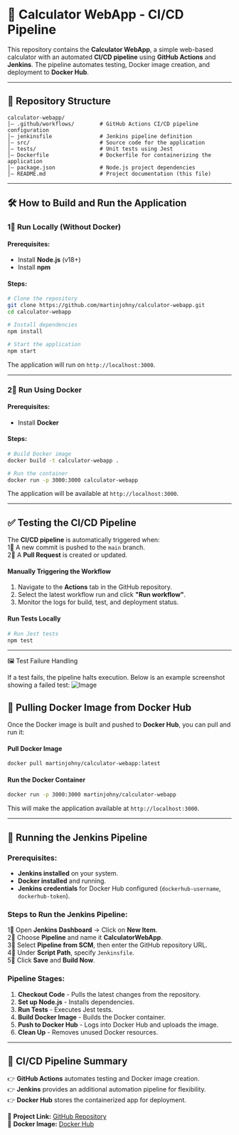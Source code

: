 # 🚀 Calculator WebApp - CI/CD Pipeline  

This repository contains the **Calculator WebApp**, a simple web-based calculator with an automated **CI/CD pipeline** using **GitHub Actions** and **Jenkins**. The pipeline automates testing, Docker image creation, and deployment to **Docker Hub**.  

---

## 📁 Repository Structure  

```
calculator-webapp/
│— .github/workflows/        # GitHub Actions CI/CD pipeline configuration
│— jenkinsfile               # Jenkins pipeline definition
│— src/                      # Source code for the application
│— tests/                    # Unit tests using Jest
│— Dockerfile                # Dockerfile for containerizing the application
│— package.json              # Node.js project dependencies
│— README.md                 # Project documentation (this file)
```

---

## 🛠️ **How to Build and Run the Application**  

### **1⃣ Run Locally (Without Docker)**  
#### **Prerequisites:**  
- Install **Node.js** (v18+)  
- Install **npm**  

#### **Steps:**  
```sh
# Clone the repository
git clone https://github.com/martinjohny/calculator-webapp.git
cd calculator-webapp

# Install dependencies
npm install

# Start the application
npm start
```
The application will run on `http://localhost:3000`.  

---

### **2⃣ Run Using Docker**  
#### **Prerequisites:**  
- Install **Docker**  

#### **Steps:**  
```sh
# Build Docker image
docker build -t calculator-webapp .

# Run the container
docker run -p 3000:3000 calculator-webapp
```
The application will be available at `http://localhost:3000`.  

---

## ✅ **Testing the CI/CD Pipeline**  

The **CI/CD pipeline** is automatically triggered when:  
1⃣ A new commit is pushed to the `main` branch.  
2⃣ A **Pull Request** is created or updated.  

#### **Manually Triggering the Workflow**  
1. Navigate to the **Actions** tab in the GitHub repository.  
2. Select the latest workflow run and click **"Run workflow"**.  
3. Monitor the logs for build, test, and deployment status.  

#### **Run Tests Locally**  
```sh
# Run Jest tests
npm test
```

---
🖼️ Test Failure Handling

If a test fails, the pipeline halts execution. Below is an example screenshot showing a failed test:
![Image](https://github.com/user-attachments/assets/dc7a4c2e-b822-4d28-835a-b5779ece4533)


## 🐳 **Pulling Docker Image from Docker Hub**  

Once the Docker image is built and pushed to **Docker Hub**, you can pull and run it:  

#### **Pull Docker Image**  
```sh
docker pull martinjohny/calculator-webapp:latest
```

#### **Run the Docker Container**  
```sh
docker run -p 3000:3000 martinjohny/calculator-webapp
```
This will make the application available at `http://localhost:3000`.  

---

## 🔧 **Running the Jenkins Pipeline**  

### **Prerequisites:**  
- **Jenkins installed** on your system.  
- **Docker installed** and running.  
- **Jenkins credentials** for Docker Hub configured (`dockerhub-username`, `dockerhub-token`).  

### **Steps to Run the Jenkins Pipeline:**  
1⃣ Open **Jenkins Dashboard** → Click on **New Item**.  
2⃣ Choose **Pipeline** and name it **CalculatorWebApp**.  
3⃣ Select **Pipeline from SCM**, then enter the GitHub repository URL.  
4⃣ Under **Script Path**, specify `Jenkinsfile`.  
5⃣ Click **Save** and **Build Now**.  

### **Pipeline Stages:**  
1. **Checkout Code** - Pulls the latest changes from the repository.  
2. **Set up Node.js** - Installs dependencies.  
3. **Run Tests** - Executes Jest tests.  
4. **Build Docker Image** - Builds the Docker container.  
5. **Push to Docker Hub** - Logs into Docker Hub and uploads the image.  
6. **Clean Up** - Removes unused Docker resources.  

---

## 📌 **CI/CD Pipeline Summary**  

👉 **GitHub Actions** automates testing and Docker image creation.  
👉 **Jenkins** provides an additional automation pipeline for flexibility.  
👉 **Docker Hub** stores the containerized app for deployment.  

🎯 **Project Link:** [GitHub Repository](https://github.com/martinjohny/calculator-webapp)  
🐳 **Docker Image:** [Docker Hub](https://hub.docker.com/r/martinjohny/calculator-webapp)  

